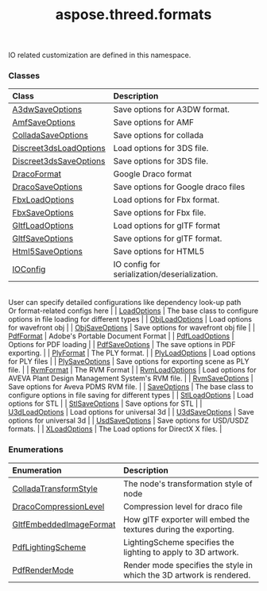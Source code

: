 ﻿---
title: aspose.threed.formats
second_title: Aspose.3D for Python via .NET API References
description: 
type: docs
weight: 10
url: /python-net/aspose.threed.formats/
is_root: false
---

IO related customization are defined in this namespace.

### Classes
| Class | Description |
| :- | :- |
| [A3dwSaveOptions](/3d/python-net/aspose.threed.formats/a3dwsaveoptions) | Save options for A3DW format. |
| [AmfSaveOptions](/3d/python-net/aspose.threed.formats/amfsaveoptions) | Save options for AMF |
| [ColladaSaveOptions](/3d/python-net/aspose.threed.formats/colladasaveoptions) | Save options for collada |
| [Discreet3dsLoadOptions](/3d/python-net/aspose.threed.formats/discreet3dsloadoptions) | Load options for 3DS file. |
| [Discreet3dsSaveOptions](/3d/python-net/aspose.threed.formats/discreet3dssaveoptions) | Save options for 3DS file. |
| [DracoFormat](/3d/python-net/aspose.threed.formats/dracoformat) | Google Draco format |
| [DracoSaveOptions](/3d/python-net/aspose.threed.formats/dracosaveoptions) | Save options for Google draco files |
| [FbxLoadOptions](/3d/python-net/aspose.threed.formats/fbxloadoptions) | Load options for Fbx format. |
| [FbxSaveOptions](/3d/python-net/aspose.threed.formats/fbxsaveoptions) | Save options for Fbx file. |
| [GltfLoadOptions](/3d/python-net/aspose.threed.formats/gltfloadoptions) | Load options for glTF format |
| [GltfSaveOptions](/3d/python-net/aspose.threed.formats/gltfsaveoptions) | Save options for glTF format. |
| [Html5SaveOptions](/3d/python-net/aspose.threed.formats/html5saveoptions) | Save options for HTML5 |
| [IOConfig](/3d/python-net/aspose.threed.formats/ioconfig) | IO config for serialization/deserialization.<br/>            User can specify detailed configurations like dependency look-up path<br/>            Or format-related configs here |
| [LoadOptions](/3d/python-net/aspose.threed.formats/loadoptions) | The base class to configure options in file loading for different types |
| [ObjLoadOptions](/3d/python-net/aspose.threed.formats/objloadoptions) | Load options for wavefront obj |
| [ObjSaveOptions](/3d/python-net/aspose.threed.formats/objsaveoptions) | Save options for wavefront obj file |
| [PdfFormat](/3d/python-net/aspose.threed.formats/pdfformat) | Adobe's Portable Document Format |
| [PdfLoadOptions](/3d/python-net/aspose.threed.formats/pdfloadoptions) | Options for PDF loading |
| [PdfSaveOptions](/3d/python-net/aspose.threed.formats/pdfsaveoptions) | The save options in PDF exporting. |
| [PlyFormat](/3d/python-net/aspose.threed.formats/plyformat) | The PLY format. |
| [PlyLoadOptions](/3d/python-net/aspose.threed.formats/plyloadoptions) | Load options for PLY files |
| [PlySaveOptions](/3d/python-net/aspose.threed.formats/plysaveoptions) | Save options for exporting scene as PLY file. |
| [RvmFormat](/3d/python-net/aspose.threed.formats/rvmformat) | The RVM Format |
| [RvmLoadOptions](/3d/python-net/aspose.threed.formats/rvmloadoptions) | Load options for AVEVA Plant Design Management System's RVM file. |
| [RvmSaveOptions](/3d/python-net/aspose.threed.formats/rvmsaveoptions) | Save options for Aveva PDMS RVM file. |
| [SaveOptions](/3d/python-net/aspose.threed.formats/saveoptions) | The base class to configure options in file saving for different types |
| [StlLoadOptions](/3d/python-net/aspose.threed.formats/stlloadoptions) | Load options for STL |
| [StlSaveOptions](/3d/python-net/aspose.threed.formats/stlsaveoptions) | Save options for STL |
| [U3dLoadOptions](/3d/python-net/aspose.threed.formats/u3dloadoptions) | Load options for universal 3d |
| [U3dSaveOptions](/3d/python-net/aspose.threed.formats/u3dsaveoptions) | Save options for universal 3d |
| [UsdSaveOptions](/3d/python-net/aspose.threed.formats/usdsaveoptions) | Save options for USD/USDZ formats. |
| [XLoadOptions](/3d/python-net/aspose.threed.formats/xloadoptions) | The Load options for DirectX X files. |


### Enumerations
| Enumeration | Description |
| :- | :- |
| [ColladaTransformStyle](/3d/python-net/aspose.threed.formats/colladatransformstyle) | The node's transformation style of node |
| [DracoCompressionLevel](/3d/python-net/aspose.threed.formats/dracocompressionlevel) | Compression level for draco file |
| [GltfEmbeddedImageFormat](/3d/python-net/aspose.threed.formats/gltfembeddedimageformat) | How glTF exporter will embed the textures during the exporting. |
| [PdfLightingScheme](/3d/python-net/aspose.threed.formats/pdflightingscheme) | LightingScheme specifies the lighting to apply to 3D artwork. |
| [PdfRenderMode](/3d/python-net/aspose.threed.formats/pdfrendermode) | Render mode specifies the style in which the 3D artwork is rendered. |


